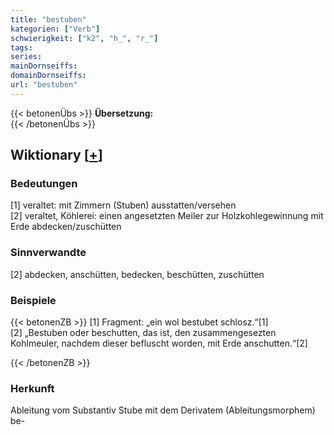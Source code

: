 ```yaml
---
title: "bestuben"
kategorien: ["Verb"]
schwierigkeit: ["k2", "h_", "r_"]
tags:
series:
mainDornseiffs:
domainDornseiffs:
url: "bestuben"
---
```


{{< betonenÜbs >}}
**Übersetzung:**  
{{< /betonenÜbs >}}

## Wiktionary [[+](https://de.wiktionary.org/wiki/bestuben)]

### Bedeutungen
[1] veraltet: mit Zimmern (Stuben) ausstatten/versehen  
[2] veraltet, Köhlerei: einen angesetzten Meiler zur Holzkohlegewinnung mit Erde abdecken/zuschütten  

### Sinnverwandte
[2] abdecken, anschütten, bedecken, beschütten, zuschütten  

### Beispiele
{{< betonenZB >}}
[1] Fragment: „ein wol bestubet schlosz.“[1]  
[2] „Bestuben oder beschutten, das ist, den zusammengesezten Kohlmeuler, nachdem dieser befluscht worden, mit Erde anschutten.“[2]  

{{< /betonenZB >}}
### Herkunft
Ableitung vom Substantiv Stube mit dem Derivatem (Ableitungsmorphem) be-  


